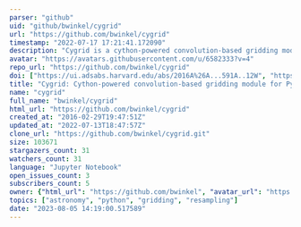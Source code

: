 ```yaml
---
parser: "github"
uid: "github/bwinkel/cygrid"
url: "https://github.com/bwinkel/cygrid"
timestamp: "2022-07-17 17:21:41.172090"
description: "Cygrid is a cython-powered convolution-based gridding module for astronomy"
avatar: "https://avatars.githubusercontent.com/u/6582333?v=4"
repo_url: "https://github.com/bwinkel/cygrid"
doi: ["https://ui.adsabs.harvard.edu/abs/2016A%26A...591A..12W", "https://ui.adsabs.harvard.edu/abs/2016ascl.soft06003W/abstract"]
title: "Cygrid: Cython-powered convolution-based gridding module for Python"
name: "cygrid"
full_name: "bwinkel/cygrid"
html_url: "https://github.com/bwinkel/cygrid"
created_at: "2016-02-29T19:47:51Z"
updated_at: "2022-07-13T18:47:57Z"
clone_url: "https://github.com/bwinkel/cygrid.git"
size: 103671
stargazers_count: 31
watchers_count: 31
language: "Jupyter Notebook"
open_issues_count: 3
subscribers_count: 5
owner: {"html_url": "https://github.com/bwinkel", "avatar_url": "https://avatars.githubusercontent.com/u/6582333?v=4", "login": "bwinkel", "type": "User"}
topics: ["astronomy", "python", "gridding", "resampling"]
date: "2023-08-05 14:19:00.517589"
---
```

